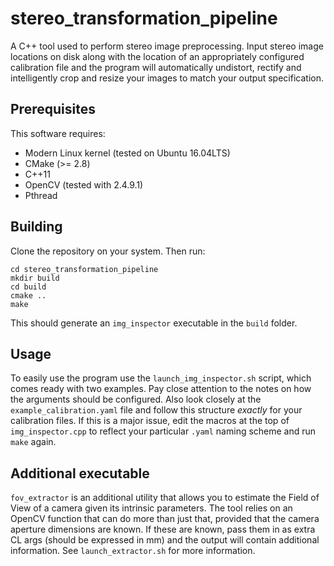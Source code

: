 # stereo_transformation_pipeline

A C++ tool used to perform stereo image preprocessing.
Input stereo image locations on disk along with the location of an appropriately configured calibration file
and the program will automatically undistort, rectify and intelligently crop and resize your images to match
your output specification.

## Prerequisites
This software requires:
- Modern Linux kernel (tested on Ubuntu 16.04LTS)
- CMake (>= 2.8)
- C++11
- OpenCV (tested with 2.4.9.1)
- Pthread

## Building
Clone the repository on your system. Then run:

```
cd stereo_transformation_pipeline
mkdir build
cd build
cmake ..
make
```

This should generate an `img_inspector` executable in the `build` folder.

## Usage
To easily use the program use the `launch_img_inspector.sh` script, which comes ready with two examples.
Pay close attention to the notes on how the arguments should be configured.
Also look closely at the `example_calibration.yaml` file and follow this structure *exactly* for your calibration
files. If this is a major issue, edit the macros at the top of `img_inspector.cpp` to reflect your particular `.yaml` naming scheme and run `make` again.

## Additional executable
`fov_extractor` is an additional utility that allows you to estimate the Field of View of a camera given its intrinsic parameters.
The tool relies on an OpenCV function that can do more than just that, provided that the camera aperture dimensions are known.
If these are known, pass them in as extra CL args (should be expressed in mm) and the output will contain additional information. See `launch_extractor.sh` for more information.
